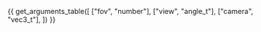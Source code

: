 {{ get_arguments_table([
    ["fov",    "number"],
    ["view",   "angle_t"],
    ["camera", "vec3_t"],
]) }}